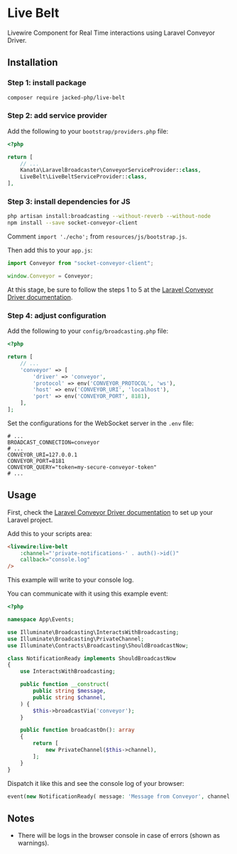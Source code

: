 # Live Belt

Livewire Component for Real Time interactions using Laravel Conveyor Driver.

## Installation

### Step 1: install package

```bash
composer require jacked-php/live-belt
```

### Step 2: add service provider

Add the following to your `bootstrap/providers.php` file:

```php
<?php

return [
    // ...
    Kanata\LaravelBroadcaster\ConveyorServiceProvider::class,
    LiveBelt\LiveBeltServiceProvider::class,
],
````

### Step 3: install dependencies for JS

```bash
php artisan install:broadcasting --without-reverb --without-node
npm install --save socket-conveyor-client
```

Comment `import './echo';` from `resources/js/bootstrap.js`.

Then add this to your `app.js`:

```js
import Conveyor from "socket-conveyor-client";

window.Conveyor = Conveyor;
```

At this stage, be sure to follow the steps 1 to 5 at the [Laravel Conveyor Driver documentation](https://socketconveyor.com/docs/laravel-driver).

### Step 4: adjust configuration

Add the following to your `config/broadcasting.php` file:

```php
<?php

return [
    // ...
    'conveyor' => [
        'driver' => 'conveyor',
        'protocol' => env('CONVEYOR_PROTOCOL', 'ws'),
        'host' => env('CONVEYOR_URI', 'localhost'),
        'port' => env('CONVEYOR_PORT', 8181),
    ],
];
```

Set the configurations for the WebSocket server in the `.env` file:

```dotenv
# ...
BROADCAST_CONNECTION=conveyor
# ...
CONVEYOR_URI=127.0.0.1
CONVEYOR_PORT=8181
CONVEYOR_QUERY="token=my-secure-conveyor-token"
# ...
```

## Usage

First, check the [Laravel Conveyor Driver documentation](https://socketconveyor.com/docs/laravel-driver) to set up your Laravel project.

Add this to your scripts area:

```html
<livewire:live-belt
    :channel="'private-notifications-' . auth()->id()"
    callback="console.log"
/>
```

This example will write to your console log.

You can communicate with it using this example event:

```php
<?php

namespace App\Events;

use Illuminate\Broadcasting\InteractsWithBroadcasting;
use Illuminate\Broadcasting\PrivateChannel;
use Illuminate\Contracts\Broadcasting\ShouldBroadcastNow;

class NotificationReady implements ShouldBroadcastNow
{
    use InteractsWithBroadcasting;

    public function __construct(
        public string $message,
        public string $channel,
    ) {
        $this->broadcastVia('conveyor');
    }

    public function broadcastOn(): array
    {
        return [
            new PrivateChannel($this->channel),
        ];
    }
}
```

Dispatch it like this and see the console log of your browser:

```php
event(new NotificationReady( message: 'Message from Conveyor', channel: 'notifications-{your-user-id-here}')); // remember to replace {your-user-id-here} with your user id
```

## Notes

- There will be logs in the browser console in case of errors (shown as warnings).
